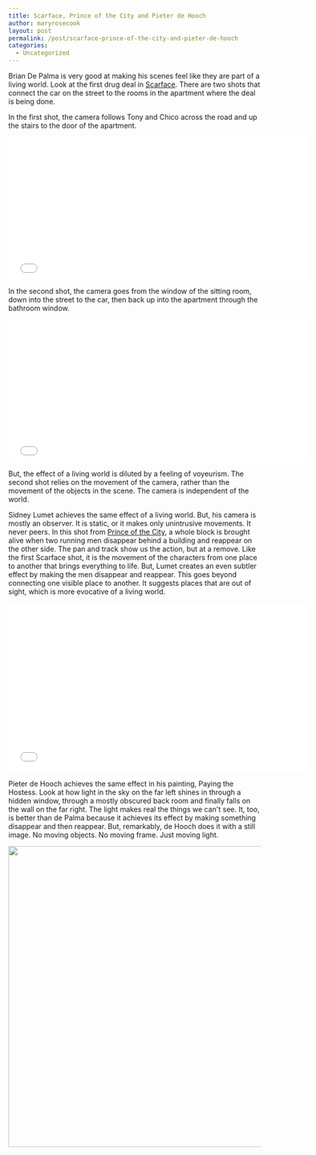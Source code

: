 ```yaml
---
title: Scarface, Prince of the City and Pieter de Hooch
author: maryrosecook
layout: post
permalink: /post/scarface-prince-of-the-city-and-pieter-de-hooch
categories:
  - Uncategorized
---
```

Brian De Palma is very good at making his scenes feel like they are part of a living world. Look at the first drug deal in [Scarface][1]. There are two shots that connect the car on the street to the rooms in the apartment where the deal is being done. 

In the first shot, the camera follows Tony and Chico across the road and up the stairs to the door of the apartment.

<div class="video-container"><iframe width="600" height="285" src="//www.youtube.com/embed/kX5yW_ZS01I?rel=0" frameborder="0" allowfullscreen></iframe></div>

In the second shot, the camera goes from the window of the sitting room, down into the street to the car, then back up into the apartment through the bathroom window.

<div class="video-container"><iframe width="600" height="285" src="//www.youtube.com/embed/chSEVoXMn_s?rel=0" frameborder="0" allowfullscreen></iframe></div>

But, the effect of a living world is diluted by a feeling of voyeurism. The second shot relies on the movement of the camera, rather than the movement of the objects in the scene. The camera is independent of the world.

Sidney Lumet achieves the same effect of a living world. But, his camera is mostly an observer. It is static, or it makes only unintrusive movements. It never peers. In this shot from [Prince of the City][2], a whole block is brought alive when two running men disappear behind a building and reappear on the other side. The pan and track show us the action, but at a remove. Like the first Scarface shot, it is the movement of the characters from one place to another that brings everything to life. But, Lumet creates an even subtler effect by making the men disappear and reappear. This goes beyond connecting one visible place to another. It suggests places that are out of sight, which is more evocative of a living world.

<div class="video-container"><iframe width="600" height="338" src="//www.youtube.com/embed/kHy_qeT0Mvg?rel=0" frameborder="0" allowfullscreen></iframe></div>

Pieter de Hooch achieves the same effect in his painting, Paying the Hostess. Look at how light in the sky on the far left shines in through a hidden window, through a mostly obscured back room and finally falls on the wall on the far right. The light makes real the things we can't see. It, too, is better than de Palma because it achieves its effect by making something disappear and then reappear. But, remarkably, de Hooch does it with a still image. No moving objects. No moving frame. Just moving light.

<img src="http://maryrosecook.com/images/payingthehostess.jpg" width="600" />

 [1]: http://en.wikipedia.org/wiki/Scarface_(1983_film)
 [2]: http://en.wikipedia.org/wiki/Prince_of_the_City